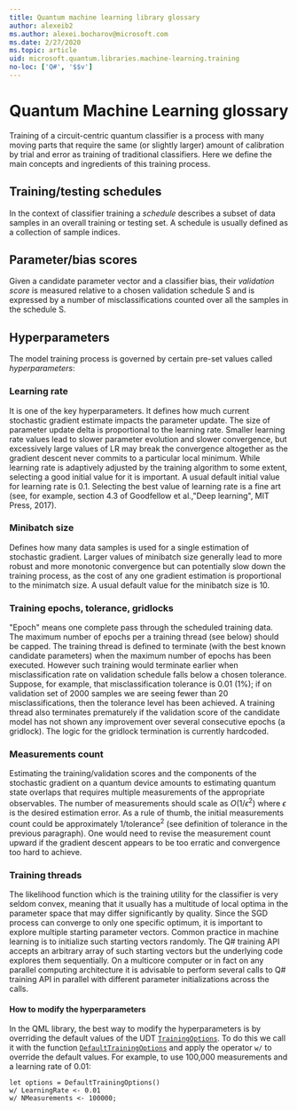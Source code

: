 ```yaml
---
title: Quantum machine learning library glossary
author: alexeib2
ms.author: alexei.bocharov@microsoft.com
ms.date: 2/27/2020
ms.topic: article
uid: microsoft.quantum.libraries.machine-learning.training
no-loc: ['Q#', '$$v']
---
```


# Quantum Machine Learning glossary

Training of a circuit-centric quantum classifier is a process with many moving parts that require the same (or slightly larger) amount of
calibration by trial and error as training of traditional classifiers. Here we define the main concepts and ingredients of this training process.

## Training/testing schedules

In the context of classifier training a *schedule* describes a subset of data samples in an overall training or testing set. A schedule is usually defined as a
collection of sample indices.

## Parameter/bias scores

Given a candidate parameter vector and a classifier bias, their *validation score* is measured relative to a chosen validation schedule S and is expressed by a number of misclassifications
 counted over all the samples in the schedule S.

## Hyperparameters

The model training process is governed by certain pre-set values called *hyperparameters*:

### Learning rate

It is one of the key hyperparameters. It defines how much current stochastic gradient estimate impacts the parameter update. The size of parameter update delta is proportional to the learning rate. Smaller learning rate values lead to slower parameter evolution and slower convergence, but excessively large values of LR may break the convergence 
altogether as the gradient descent never commits to a particular local minimum. While learning rate is adaptively adjusted by the training algorithm to some extent, selecting a good initial value for it is important. A usual default initial value for learning rate is 0.1. Selecting the best value of learning rate is a fine art (see, for example, section 4.3 of Goodfellow et al.,"Deep learning", MIT Press, 2017).

### Minibatch size

Defines how many data samples is used for a single estimation of stochastic gradient. Larger values of minibatch size generally lead to more robust and more monotonic convergence but can potentially slow down the training process, as the cost of any one gradient estimation is proportional to the minimatch size. A usual default value for the minibatch size is 10.

### Training epochs, tolerance, gridlocks

"Epoch" means one complete pass through the scheduled training data.
The maximum number of epochs per a training thread (see below) should be capped. 
The training thread is defined to terminate (with the best known candidate parameters) when the maximum number of epochs has been executed. However such training
 would terminate earlier when misclassification rate on validation schedule falls below a chosen tolerance. Suppose, for example, that misclassification tolerance
 is 0.01 (1%); if on validation set of 2000 samples we are seeing fewer than 20 misclassifications, then the tolerance level has been achieved. A training thread
 also terminates prematurely if the validation score of the candidate model has not shown any improvement over several consecutive epochs (a gridlock). The logic
 for the gridlock termination is currently hardcoded.

### Measurements count

Estimating the training/validation scores and the components of the stochastic gradient on a quantum device amounts to estimating quantum state overlaps that requires multiple measurements of the appropriate observables. The number of measurements should scale as $O(1/\epsilon^2)$ where $\epsilon$ is the desired estimation error.
As a rule of thumb, the initial measurements count could be approximately $1/\mbox{tolerance}^2$ (see definition of tolerance in the previous paragraph). One
would need to revise the measurement count upward if the gradient descent appears to be too erratic and convergence too hard to achieve.

### Training threads

The likelihood function which is the training utility for the classifier is very seldom convex, meaning that it usually has a multitude of local optima in the parameter space that may differ significantly by quality. Since the SGD process can converge to only one specific optimum, it is important to explore multiple starting parameter vectors. Common practice in machine learning is to initialize such starting vectors randomly. The Q# training API accepts an arbitrary array of such starting vectors but the underlying code explores them sequentially. On a multicore computer or in fact on any parallel computing architecture it is advisable to perform several calls to Q# training API in parallel with different parameter initializations across the calls.

#### How to modify the hyperparameters

In the QML library, the best way to modify the hyperparameters is by overriding the default values of the UDT [`TrainingOptions`](xref:microsoft.quantum.machinelearning.trainingoptions). To do this we call it with the function [`DefaultTrainingOptions`](xref:microsoft.quantum.machinelearning.defaulttrainingoptions) and apply the operator `w/` to override the default values. For example, to use 100,000 measurements and a learning rate of 0.01:
 ```qsharp
let options = DefaultTrainingOptions()
w/ LearningRate <- 0.01
w/ NMeasurements <- 100000;
 ```
